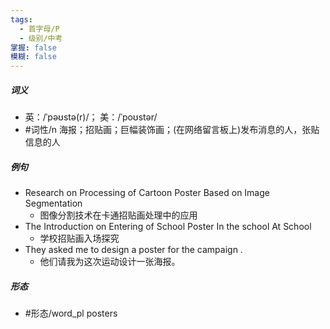 ```yaml
---
tags:
  - 首字母/P
  - 级别/中考
掌握: false
模糊: false
---
```

##### 词义
- 英：/ˈpəʊstə(r)/； 美：/ˈpoʊstər/
- #词性/n  海报；招贴画；巨幅装饰画；(在网络留言板上)发布消息的人，张贴信息的人
##### 例句
- Research on Processing of Cartoon Poster Based on Image Segmentation
	- 图像分割技术在卡通招贴画处理中的应用
- The Introduction on Entering of School Poster In the school At School
	- 学校招贴画入场探究
- They asked me to design a poster for the campaign .
	- 他们请我为这次运动设计一张海报。
##### 形态
- #形态/word_pl posters
